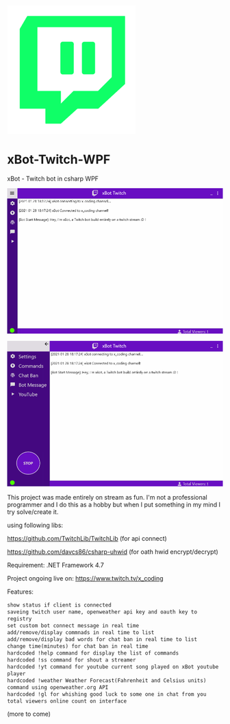 ![alt text](https://github.com/0x78654C/xBot-Twitch-WPF/blob/main/xBot_WPF/l1.png?raw=true)

# xBot-Twitch-WPF
 
xBot - Twitch bot in csharp WPF



![alt text](https://github.com/0x78654C/xBot-Twitch-WPF/blob/main/xBot_WPF/t1.png?raw=true)

![alt text](https://github.com/0x78654C/xBot-Twitch-WPF/blob/main/xBot_WPF/t2.png?raw=true)


This project was made entirely on stream as fun. I'm not a professional programmer and I do this as a hobby but when I put something in my mind I try solve/create it.

using following libs:

https://github.com/TwitchLib/TwitchLib (for api connect)

https://github.com/davcs86/csharp-uhwid (for oath hwid encrypt/decrypt)

Requirement: .NET Framework 4.7

Project ongoing live on: https://www.twitch.tv/x_coding

Features:

    show status if client is connected
    saveing twitch user name, openweather api key and oauth key to registry
    set custom bot connect message in real time
    add/remove/display commnads in real time to list
    add/remove/display bad words for chat ban in real time to list
    change time(minutes) for chat ban in real time
    hardcoded !help command for display the list of commands
    hardcoded !ss command for shout a streamer
    hardcoded !yt command for youtube current song played on xBot youtube player
    hardcoded !weather Weather Forecast(Fahrenheit and Celsius units) command using openweather.org API
    hardcoded !gl for whishing good luck to some one in chat from you
    total viewers online count on interface

(more to come)
